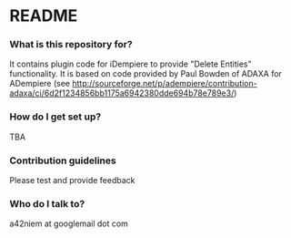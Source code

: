 # README #

### What is this repository for? ###

It contains plugin code for iDempiere to provide "Delete Entities" functionality.
It is based on code provided by Paul Bowden of ADAXA for ADempiere 
(see http://sourceforge.net/p/adempiere/contribution-adaxa/ci/6d2f1234856bb1175a6942380dde694b78e789e3/)

### How do I get set up? ###

TBA

### Contribution guidelines ###

Please test and provide feedback

### Who do I talk to? ###

a42niem at googlemail dot com